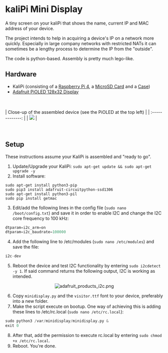 kaliPi Mini Display
========================

A tiny screen on your kaliPi that shows the name, current IP and MAC address of your device. 

The project intends to help in acquiring a device's IP on a network more quickly. Especially in large company networks with restricted NATs it can sometimes be a lengthy process to determine the IP from the "outside".

The code is python-based. Assembly is pretty much lego-like.

## Hardware
+ KaliPi (consisting of a [Raspberry Pi 4](https://www.raspberrypi.com/products/raspberry-pi-4-model-b/), a [MicroSD Card](https://www.westerndigital.com/products/memory-cards/sandisk-extreme-uhs-i-microsd#SDSQXAF-032G-GN6MA) and a [Case](https://geekworm.com/collections/raspberry-pi/products/raspberry-pi-4-model-b-armor-aluminum-alloy-case-protective-shell))
+ [Adafruit PiOLED 128x32 Display](https://learn.adafruit.com/adafruit-pioled-128x32-mini-oled-for-raspberry-pi/usage)

<br></br>
| Close-up of the assembled device (see the PiOLED at the top left)   |
| :-------------: | 
| [![](https://i.imgur.com/EokJJlH.jpg?raw=true)](https://i.imgur.com/EokJJlH.jpg)   |   
<br></br>

## Setup
These instructions assume your KaliPi is assembled and "ready to go".
1. Update/Upgrade your KaliPi: `sudo apt-get update && sudo apt-get upgrade -y`
2. Install software:
```
sudo apt-get install python3-pip
sudo pip3 install adafruit-circuitpython-ssd1306
sudo apt-get install python3-pil
sudo pip install getmac
```
3. Edit/add the following lines in the config file (`sudo nano /boot/config.txt`) and save it in order to enable I2C and change the I2C core frequency to 100 kHz:
```python
dtparam=i2c_arm=on
dtparam=i2c_baudrate=100000
```
4. Add the following line to /etc/modules (`sudo nano /etc/modules`) and save the file:
```python
i2c-dev
```
5. Reboot the device and test I2C functionality by entering `sudo i2cdetect -y 1`. If said command returns the following output, I2C is working as intended.
<p align="center">
  <img class="74057-asset img-responsive" srcset="https://cdn-learn.adafruit.com/assets/assets/000/074/057/medium260/adafruit_products_i2c.png?1554480832 260w, https://cdn-learn.adafruit.com/assets/assets/000/074/057/medium640/adafruit_products_i2c.png?1554480832 640w, https://cdn-learn.adafruit.com/assets/assets/000/074/057/medium800/adafruit_products_i2c.png?1554480832 800w, https://cdn-learn.adafruit.com/assets/assets/000/074/057/large1024/adafruit_products_i2c.png?1554480832 1024w" sizes="(max-width: 768px) 100vw, (max-width: 1024px) 65vw, (max-width: 1365px) 47vw, 750px" src="https://cdn-learn.adafruit.com/assets/assets/000/074/057/medium800/adafruit_products_i2c.png?1554480832" alt="adafruit_products_i2c.png">
</p>

6. Copy `minidisplay.py` and the `visitor.ttf` font to your device, preferably into a new folder.
7. Make the script execute on bootup. One way of achieving this is adding these lines to /etc/rc.local (`sudo nano /etc/rc.local`):
```python
sudo python3 /var/minidisplay/minidisplay.py &
exit 0
```
8. After that, add the permission to execute rc.local by entering `sudo chmod +x /etc/rc.local`.
9. Reboot. You're done.

<br></br>
